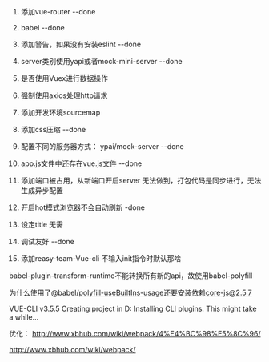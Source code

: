 1. 添加vue-router --done
2. babel --done
3. 添加警告，如果没有安装eslint --done
4. server类别使用yapi或者mock-mini-server --done
5. 是否使用Vuex进行数据操作
7. 强制使用axios处理http请求
7. 添加开发环境sourcemap 
8. 添加css压缩 --done
9. 配置不同的服务器方式： ypai/mock-server --done
10. app.js文件中还存在vue.js文件 --done
11. 添加端口被占用，从新端口开启server 无法做到，打包代码是同步进行，无法生成异步配置
12. 开启hot模式浏览器不会自动刷新  -done
13. 设定title 无需
14. 调试友好 --done

15. 添加reasy-team-Vue-cli
不输入init指令时默认那啥


babel-plugin-transform-runtime不能转换所有新的api，故使用babel-polyfill

为什么使用了@babel/polyfill-useBuiltIns-usage还要安装依赖core-js@2.5.7

VUE-CLI v3.5.5
Creating project in D:
Installing CLI plugins. This might take a while...

优化：
http://www.xbhub.com/wiki/webpack/4%E4%BC%98%E5%8C%96/

http://www.xbhub.com/wiki/webpack/
